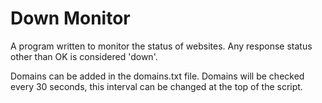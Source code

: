 # Down Monitor
A program written to monitor the status of websites.
Any response status other than OK is considered 'down'.

Domains can be added in the domains.txt file. 
Domains will be checked every 30 seconds, this interval can be changed at the top of the script.
